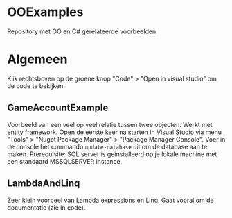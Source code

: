 # OOExamples
Repository met OO en C# gerelateerde voorbeelden

# Algemeen
Klik rechtsboven op de groene knop "Code" > "Open in visual studio" om de code te bekijken.

## GameAccountExample
Voorbeeld van een veel op veel relatie tussen twee objecten. Werkt met entity framework.
Open de eerste keer na starten in Visual Studio via menu "Tools" > "Nuget Package Manager" > "Package Manager Console". Voer in de console het commando <code>update-database</code> uit om de database aan te maken. Prerequisite: SQL server is geinstalleerd op je lokale machine met een standaard MSSQLSERVER instance.

## LambdaAndLinq
Zeer klein voorbeel van Lambda expressions en Linq. Gaat vooral om de documentatie (zie in code). 
